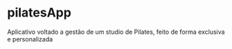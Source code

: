 # pilatesApp
Aplicativo voltado a gestão de um studio de Pilates, feito de forma exclusiva e personalizada
